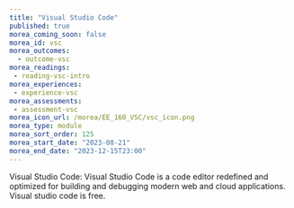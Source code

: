 ```yaml
---
title: "Visual Studio Code"
published: true
morea_coming_soon: false
morea_id: vsc
morea_outcomes:
  - outcome-vsc
morea_readings:
 - reading-vsc-intro
morea_experiences:
 - experience-vsc
morea_assessments:
 - assessment-vsc
morea_icon_url: /morea/EE_160_VSC/vsc_icon.png
morea_type: module
morea_sort_order: 125
morea_start_date: "2023-08-21"
morea_end_date: "2023-12-15T23:00"
---
```


Visual Studio Code:  Visual Studio Code is a code editor redefined and optimized for building and debugging modern web and cloud applications.  Visual studio code is free.
